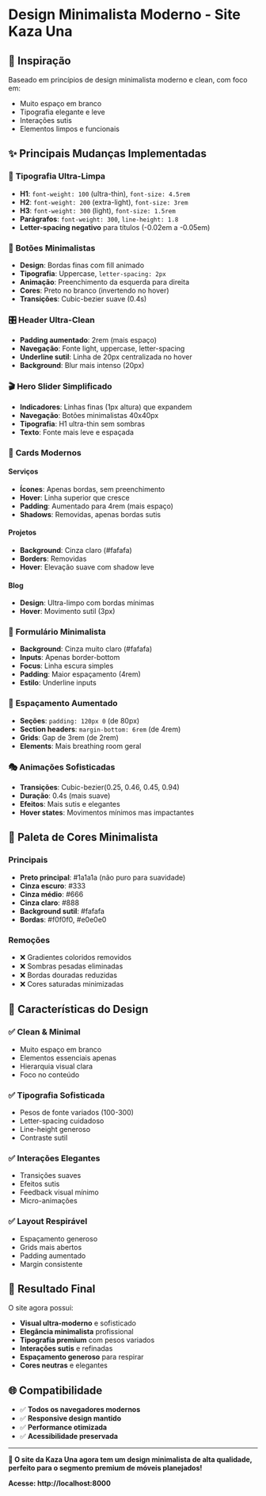 # Design Minimalista Moderno - Site Kaza Una

## 🎯 Inspiração
Baseado em princípios de design minimalista moderno e clean, com foco em:
- Muito espaço em branco
- Tipografia elegante e leve
- Interações sutis
- Elementos limpos e funcionais

## ✨ Principais Mudanças Implementadas

### 📝 **Tipografia Ultra-Limpa**
- **H1**: `font-weight: 100` (ultra-thin), `font-size: 4.5rem`
- **H2**: `font-weight: 200` (extra-light), `font-size: 3rem`
- **H3**: `font-weight: 300` (light), `font-size: 1.5rem`
- **Parágrafos**: `font-weight: 300`, `line-height: 1.8`
- **Letter-spacing negativo** para títulos (-0.02em a -0.05em)

### 🔲 **Botões Minimalistas**
- **Design**: Bordas finas com fill animado
- **Tipografia**: Uppercase, `letter-spacing: 2px`
- **Animação**: Preenchimento da esquerda para direita
- **Cores**: Preto no branco (invertendo no hover)
- **Transições**: Cubic-bezier suave (0.4s)

### 🎛️ **Header Ultra-Clean**
- **Padding aumentado**: 2rem (mais espaço)
- **Navegação**: Fonte light, uppercase, letter-spacing
- **Underline sutil**: Linha de 20px centralizada no hover
- **Background**: Blur mais intenso (20px)

### 🎬 **Hero Slider Simplificado**
- **Indicadores**: Linhas finas (1px altura) que expandem
- **Navegação**: Botões minimalistas 40x40px
- **Tipografia**: H1 ultra-thin sem sombras
- **Texto**: Fonte mais leve e espaçada

### 🎨 **Cards Modernos**

#### Serviços
- **Ícones**: Apenas bordas, sem preenchimento
- **Hover**: Linha superior que cresce
- **Padding**: Aumentado para 4rem (mais espaço)
- **Shadows**: Removidas, apenas bordas sutis

#### Projetos
- **Background**: Cinza claro (#fafafa)
- **Borders**: Removidas
- **Hover**: Elevação suave com shadow leve

#### Blog
- **Design**: Ultra-limpo com bordas mínimas
- **Hover**: Movimento sutil (3px)

### 📝 **Formulário Minimalista**
- **Background**: Cinza muito claro (#fafafa)
- **Inputs**: Apenas border-bottom
- **Focus**: Linha escura simples
- **Padding**: Maior espaçamento (4rem)
- **Estilo**: Underline inputs

### 📐 **Espaçamento Aumentado**
- **Seções**: `padding: 120px 0` (de 80px)
- **Section headers**: `margin-bottom: 6rem` (de 4rem)
- **Grids**: Gap de 3rem (de 2rem)
- **Elements**: Mais breathing room geral

### 🎭 **Animações Sofisticadas**
- **Transições**: Cubic-bezier(0.25, 0.46, 0.45, 0.94)
- **Duração**: 0.4s (mais suave)
- **Efeitos**: Mais sutis e elegantes
- **Hover states**: Movimentos mínimos mas impactantes

## 🎨 **Paleta de Cores Minimalista**

### Principais
- **Preto principal**: #1a1a1a (não puro para suavidade)
- **Cinza escuro**: #333
- **Cinza médio**: #666
- **Cinza claro**: #888
- **Background sutil**: #fafafa
- **Bordas**: #f0f0f0, #e0e0e0

### Remoções
- ❌ Gradientes coloridos removidos
- ❌ Sombras pesadas eliminadas
- ❌ Bordas douradas reduzidas
- ❌ Cores saturadas minimizadas

## 📱 **Características do Design**

### ✅ **Clean & Minimal**
- Muito espaço em branco
- Elementos essenciais apenas
- Hierarquia visual clara
- Foco no conteúdo

### ✅ **Tipografia Sofisticada**
- Pesos de fonte variados (100-300)
- Letter-spacing cuidadoso
- Line-height generoso
- Contraste sutil

### ✅ **Interações Elegantes**
- Transições suaves
- Efeitos sutis
- Feedback visual mínimo
- Micro-animações

### ✅ **Layout Respirável**
- Espaçamento generoso
- Grids mais abertos
- Padding aumentado
- Margin consistente

## 🎯 **Resultado Final**

O site agora possui:
- **Visual ultra-moderno** e sofisticado  
- **Elegância minimalista** profissional
- **Tipografia premium** com pesos variados
- **Interações sutis** e refinadas
- **Espaçamento generoso** para respirar
- **Cores neutras** e elegantes

## 🌐 **Compatibilidade**
- ✅ **Todos os navegadores modernos**
- ✅ **Responsive design mantido**
- ✅ **Performance otimizada**
- ✅ **Acessibilidade preservada**

---

**🎨 O site da Kaza Una agora tem um design minimalista de alta qualidade, perfeito para o segmento premium de móveis planejados!**

**Acesse: http://localhost:8000**
